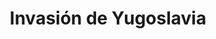 ﻿---
title: "Invasión de Yugoslavia"
permalink: periodes_698.html
layout: periode
dataInici: 1941-04-06
dataFi: 1941-04-18
sidebar: periodes
pares:
  - 696:
    title: "Frente de los Balcanes"
    dataInici: "(1940-10-28)"
    dataFi: "(1941-06-01)"

fills:
jocsPrincipals:
jocsEscenaris:
jocsEpoca:
  - title: "Balkan Front"
    bggId: 5829
    escenari: "Operation Marita"
    dataInici: 
    dataFi: 

jocsEpocaEscenaris:
---

